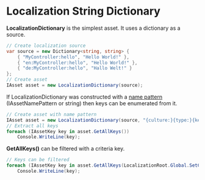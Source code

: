 # Localization String Dictionary
**LocalizationDictionary** is the simplest asset. It uses a dictionary as a source.

```csharp
// Create localization source
var source = new Dictionary<string, string> {
    { "MyController:hello", "Hello World!" },
    { "en:MyController:hello", "Hello World!" },
    { "de:MyController:hello", "Hallo Welt!" }
};
// Create asset
IAsset asset = new LocalizationDictionary(source);
```

If LocalizationDictionary was constructed with a [name pattern](../IAssetKeyNamePolicy/index.html#asset-name-pattern) (IAssetNamePattern or string) then keys can be enumerated from it.

```csharp
// Create asset with name pattern
IAsset asset = new LocalizationDictionary(source, "{culture:}{type:}{key}");
// Extract all keys
foreach (IAssetKey key in asset.GetAllKeys())
    Console.WriteLine(key);
```

**GetAllKeys()** can be filtered with a criteria key.

```csharp
// Keys can be filtered
foreach (IAssetKey key in asset.GetAllKeys(LocalizationRoot.Global.SetCulture("de")))
    Console.WriteLine(key);
```
